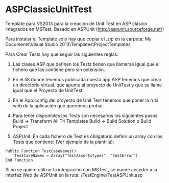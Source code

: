 ASPClassicUnitTest
==================

Template para VS2013 para la creación de Unit Test en ASP clásico integrados en MSTest. Basado en ASPUnit (http://aspunit.sourceforge.net/)

Para instalar el Template solo hay que copiar el .zip en la carpeta: My Documents\Visual Studio 2013\Templates\ProjectTemplates

Para Crear Tests hay que seguir las siguientes reglas:

  1) Las clases ASP que definen los Tests tienen que llamarse igual que el fichero que las contiene pero sin extensión.
  
  2) En el IIS donde tenemos publicada nuesta app ASP tenemos que crear un directorio virtual. que apunte al proyecto de UnitTest y que se llame igual que el Proyecto de UnitTest.
  
  3) En el App.config del proyecto de Unit Test tenemos que poner la ruta web de la aplicación que queremos probar.
  
  4) Para tener disponibles los Tests son necesarios los siguientes pasos:
    Build -> Transform All T4 Templates
    Build -> Build Solution o Build Project
	  
  5) ASPUnit: En cada fichero de Test es obligatorio definir un array con los Tests que contiene: (Ver ejemplo de la plantilla):
  
	Public Function TestCaseNames()
		TestCaseNames = Array("TestAssertsTypes", "TestError")
	End Function

Si no se quiere utilizar la integración con MSTest, se puede acceder a la interfaz Web de ASPUnit en la ruta: /TestEngine/TestASPUnit.asp
